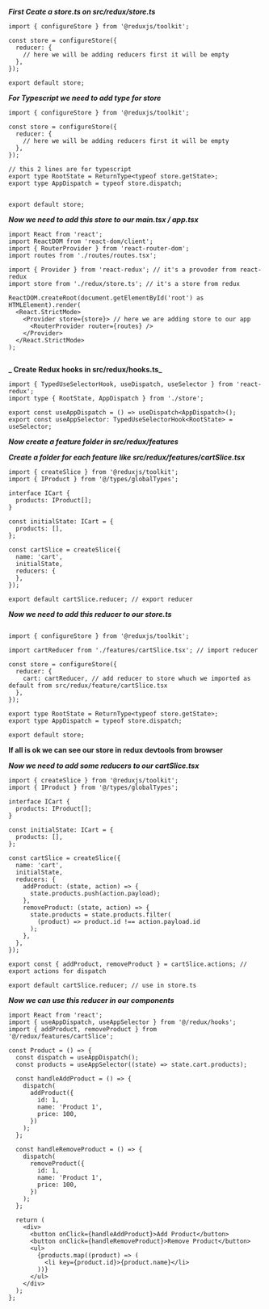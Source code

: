 **_*First Ceate a store.ts on src/redux/store.ts*_**

```
import { configureStore } from '@reduxjs/toolkit';

const store = configureStore({
  reducer: {
    // here we will be adding reducers first it will be empty
  },
});

export default store;

```

**_For Typescript we need to add type for store_**

```
import { configureStore } from '@reduxjs/toolkit';

const store = configureStore({
  reducer: {
    // here we will be adding reducers first it will be empty
  },
});

// this 2 lines are for typescript
export type RootState = ReturnType<typeof store.getState>;
export type AppDispatch = typeof store.dispatch;


export default store;

```

**_Now we need to add this store to our main.tsx / app.tsx_**

```
import React from 'react';
import ReactDOM from 'react-dom/client';
import { RouterProvider } from 'react-router-dom';
import routes from './routes/routes.tsx';

import { Provider } from 'react-redux'; // it's a provoder from react-redux
import store from './redux/store.ts'; // it's a store from redux

ReactDOM.createRoot(document.getElementById('root') as HTMLElement).render(
  <React.StrictMode>
    <Provider store={store}> // here we are adding store to our app
      <RouterProvider router={routes} />
    </Provider>
  </React.StrictMode>
);


```

**_ Create Redux hooks in src/redux/hooks.ts_**

```
import { TypedUseSelectorHook, useDispatch, useSelector } from 'react-redux';
import type { RootState, AppDispatch } from './store';

export const useAppDispatch = () => useDispatch<AppDispatch>();
export const useAppSelector: TypedUseSelectorHook<RootState> = useSelector;

```

**_Now create a feature folder in src/redux/features_**

**_Create a folder for each feature like src/redux/features/cartSlice.tsx_**

```
import { createSlice } from '@reduxjs/toolkit';
import { IProduct } from '@/types/globalTypes';

interface ICart {
  products: IProduct[];
}

const initialState: ICart = {
  products: [],
};

const cartSlice = createSlice({
  name: 'cart',
  initialState,
  reducers: {
  },
});

export default cartSlice.reducer; // export reducer

```

**_Now we need to add this reducer to our store.ts_**

```

import { configureStore } from '@reduxjs/toolkit';

import cartReducer from './features/cartSlice.tsx'; // import reducer

const store = configureStore({
  reducer: {
    cart: cartReducer, // add reducer to store whuch we imported as default from src/redux/feature/cartSlice.tsx
  },
});

export type RootState = ReturnType<typeof store.getState>;
export type AppDispatch = typeof store.dispatch;

export default store;

```

**If all is ok we can see our store in redux devtools from browser**

**_Now we need to add some reducers to our cartSlice.tsx_**

```
import { createSlice } from '@reduxjs/toolkit';
import { IProduct } from '@/types/globalTypes';

interface ICart {
  products: IProduct[];
}

const initialState: ICart = {
  products: [],
};

const cartSlice = createSlice({
  name: 'cart',
  initialState,
  reducers: {
    addProduct: (state, action) => {
      state.products.push(action.payload);
    },
    removeProduct: (state, action) => {
      state.products = state.products.filter(
        (product) => product.id !== action.payload.id
      );
    },
  },
});

export const { addProduct, removeProduct } = cartSlice.actions; // export actions for dispatch

export default cartSlice.reducer; // use in store.ts

```

**_Now we can use this reducer in our components_**

```
import React from 'react';
import { useAppDispatch, useAppSelector } from '@/redux/hooks';
import { addProduct, removeProduct } from '@/redux/features/cartSlice';

const Product = () => {
  const dispatch = useAppDispatch();
  const products = useAppSelector((state) => state.cart.products);

  const handleAddProduct = () => {
    dispatch(
      addProduct({
        id: 1,
        name: 'Product 1',
        price: 100,
      })
    );
  };

  const handleRemoveProduct = () => {
    dispatch(
      removeProduct({
        id: 1,
        name: 'Product 1',
        price: 100,
      })
    );
  };

  return (
    <div>
      <button onClick={handleAddProduct}>Add Product</button>
      <button onClick={handleRemoveProduct}>Remove Product</button>
      <ul>
        {products.map((product) => (
          <li key={product.id}>{product.name}</li>
        ))}
      </ul>
    </div>
  );
};

```
